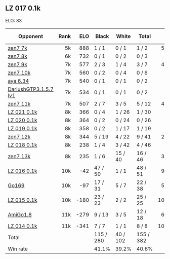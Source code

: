## LZ 017 0.1k ##

ELO: 83

Opponent | Rank | ELO | Black | White | Total | Win rate
---------|-----:|----:|-------|-------|-------|-------:
[zen7 7k](zen7%207k.md) | 5k | 888 | 1 / 1 | 0 / 1 | 1 / 2 | 50.0%
[zen7 8k](zen7%208k.md) | 6k | 732 | 0 / 1 | 0 / 2 | 0 / 3 | 0.0%
[zen7 9k](zen7%209k.md) | 7k | 577 | 2 / 3 | 1 / 4 | 3 / 7 | 42.9%
[zen7 10k](zen7%2010k.md) | 7k | 560 | 0 / 2 | 0 / 4 | 0 / 6 | 0.0%
[aya 6.34](aya%206.34.md) | 7k | 540 | 0 / 1 | 0 / 1 | 0 / 2 | 0.0%
[DariushGTP3.1.5.7 lv1](DariushGTP3.1.5.7%20lv1.md) | 7k | 534 | 0 / 1 | 0 / 1 | 0 / 2 | 0.0%
[zen7 11k](zen7%2011k.md) | 7k | 507 | 2 / 7 | 3 / 5 | 5 / 12 | 41.7%
[LZ 021 0.1k](LZ%20021%200.1k.md) | 8k | 366 | 0 / 4 | 1 / 26 | 1 / 30 | 3.3%
[LZ 020 0.1k](LZ%20020%200.1k.md) | 8k | 364 | 0 / 2 | 0 / 24 | 0 / 26 | 0.0%
[LZ 019 0.1k](LZ%20019%200.1k.md) | 8k | 358 | 0 / 2 | 1 / 17 | 1 / 19 | 5.3%
[zen7 12k](zen7%2012k.md) | 8k | 344 | 5 / 19 | 4 / 22 | 9 / 41 | 22.0%
[LZ 018 0.1k](LZ%20018%200.1k.md) | 8k | 238 | 1 / 4 | 3 / 42 | 4 / 46 | 8.7%
[zen7 13k](zen7%2013k.md) | 8k | 235 | 1 / 6 | 15 / 40 | 16 / 46 | 34.8%
[LZ 016 0.1k](LZ%20016%200.1k.md) | 10k | -42 | 47 / 50 | 1 / 1 | 48 / 51 | 94.1%
[Go169](Go169.md) | 10k | -97 | 17 / 31 | 5 / 7 | 22 / 38 | 57.9%
[LZ 015 0.1k](LZ%20015%200.1k.md) | 10k | -180 | 23 / 23 | 2 / 2 | 25 / 25 | 100.0%
[AmiGo1.8](AmiGo1.8.md) | 11k | -279 | 9 / 13 | 3 / 5 | 12 / 18 | 66.7%
[LZ 014 0.1k](LZ%20014%200.1k.md) | 11k | -341 | 7 / 7 | 1 / 1 | 8 / 8 | 100.0%
Total | | | 115 / 280 | 40 / 102 | 155 / 382 | 
Win rate| | | 41.1% | 39.2% | 40.6% | 
